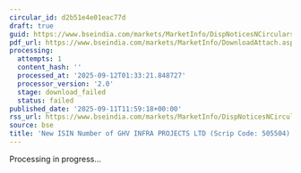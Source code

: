 ```yaml
---
circular_id: d2b51e4e01eac77d
draft: true
guid: https://www.bseindia.com/markets/MarketInfo/DispNoticesNCirculars.aspx?Noticeid={42145F0F-1F74-4676-BFF0-6A523F89ACD6}&noticeno=20250911-44&dt=09/11/2025&icount=44&totcount=91&flag=0
pdf_url: https://www.bseindia.com/markets/MarketInfo/DownloadAttach.aspx?id=20250911-44&attachedId=
processing:
  attempts: 1
  content_hash: ''
  processed_at: '2025-09-12T01:33:21.848727'
  processor_version: '2.0'
  stage: download_failed
  status: failed
published_date: '2025-09-11T11:59:18+00:00'
rss_url: https://www.bseindia.com/markets/MarketInfo/DispNoticesNCirculars.aspx?Noticeid={42145F0F-1F74-4676-BFF0-6A523F89ACD6}&noticeno=20250911-44&dt=09/11/2025&icount=44&totcount=91&flag=0
source: bse
title: 'New ISIN Number of GHV INFRA PROJECTS LTD (Scrip Code: 505504)'
---
```


Processing in progress...